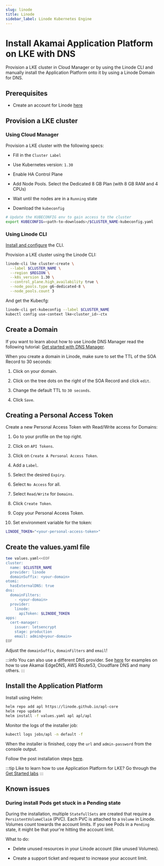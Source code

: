 ```yaml
---
slug: linode
title: Linode
sidebar_label: Linode Kubernetes Engine
---
```


# Install Akamai Application Platform on LKE with DNS

Provision a LKE cluster in Cloud Manager or by using the Linode CLI and manually install the Application Platform onto it by using a Linode Domain for DNS.

## Prerequisites

- Create an account for Linode [here](https://cloud.linode.com/)

## Provision a LKE cluster

### Using Cloud Manager

Provision a LKE cluster with the following specs:

- Fill in the `Cluster Label`

- Use Kubernetes version: `1.30`

- Enable HA Control Plane

- Add Node Pools. Select the Dedicated 8 GB Plan (with 8 GB RAM and 4 CPUs)

- Wait until the nodes are in a `Running` state

- Download the `kubeconfig`

```bash
# Update the KUBECONFIG env to gain access to the cluster
export KUBECONFIG=<path-to-downloads>/$CLUSTER_NAME-kubeconfig.yaml
```

### Using Linode CLI

[Install and configure](https://techdocs.akamai.com/cloud-computing/docs/install-and-configure-the-cli) the CLI.

Provision a LKE cluster using the Linode CLI:

```bash
linode-cli lke cluster-create \
  --label $CLUSTER_NAME \
  --region $REGION \
  --k8s_version 1.30 \
  --control_plane.high_availability true \
  --node_pools.type g6-dedicated-8 \
  --node_pools.count 3
```

And get the Kubecfg:

```bash
linode-cli get-kubeconfig --label $CLUSTER_NAME
kubectl config use-context lke<cluster_id>-ctx
```

## Create a Domain

If you want to learn about how to use Linode DNS Manager read the following tutorial: [Get started with DNS Manager](https://techdocs.akamai.com/cloud-computing/docs/getting-started-with-dns-manager).

When you create a domain in Linode, make sure to set the TTL of the SOA Record to 30 seconds:

1. Click on your domain.

2. Click on the tree dots on the right of the SOA Record and click `edit`.

3. Change the default TTL to `30 seconds`.

4. Click `Save`.

## Creating a Personal Access Token

Create a new Personal Access Token with Read/Write access for Domains:

1. Go to your profile on the top right.

2. Click on `API Tokens`.

3. Click on `Create A Personal Access Token`.

4. Add a `Label`.

5. Select the desired `Expiry`.

6. Select `No Access` for all.

7. Select `Read/Write` for `Domains`.

8. Click `Create Token`.

9. Copy your Personal Access Token.

10. Set environment variable for the token:

```bash
LINODE_TOKEN="<your-personal-access-token>"
```

## Create the values.yaml file

```bash
tee values.yaml<<EOF
cluster:
  name: $CLUSTER_NAME
  provider: linode
  domainSuffix: <your-domain>
otomi:
  hasExternalDNS: true
dns:
  domainFilters: 
    - <your-domain>
  provider:
    linode:
      apiToken: $LINODE_TOKEN
apps:
  cert-manager:
    issuer: letsencrypt
    stage: production
    email: admin@<your-domain>
EOF
```

Adjust the `domainSuffix`, `domainFilters` and `email`!

:::info
You can also use a different DNS provider. See [here](dns.md) for examples on how to use Akamai EdgeDNS, AWS Route53, Cloudflare DNS and many others.
:::

## Install the Application Platform

Install using Helm:

```bash
helm repo add apl https://linode.github.io/apl-core
helm repo update
helm install -f values.yaml apl apl/apl
```

Monitor the logs of the installer job:

```bash
kubectl logs jobs/apl -n default -f
```

When the installer is finished, copy the `url` and `admin-password` from the console output.

Follow the post installation steps [here](post-install-steps.md).

:::tip
Like to learn how to use Application Platform for LKE? Go through the [Get Started labs](../labs/labs-overview.md)
:::

## Known issues

### During install Pods get stuck in a Pending state

During the installation, multiple `StatefullSets` are created that require a `PersistentVolumeClaim` (PVC). Each PVC is attached to a `Volume` in Linode. Volumes count towards the account limits. If you see Pods in a `Pending` state, it might be that your're hitting the account limit.

What to do:

- Delete unused resources in your Linode account (like unused Volumes).

- Create a support ticket and request to increase your account limit.
